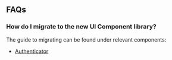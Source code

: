 ## FAQs

### How do I migrate to the new UI Component library?

The guide to migrating can be found under relevant components:

* [Authenticator](~/ui/auth/authenticator.md#migration)